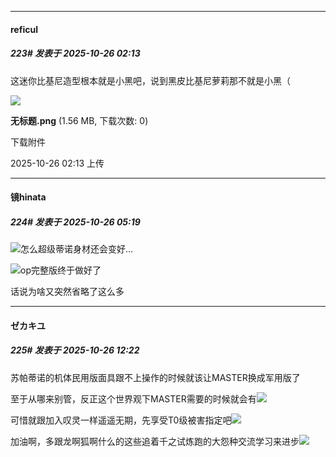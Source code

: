 ﻿
*****

####  reficul  
##### 223#       发表于 2025-10-26 02:13

这迷你比基尼造型根本就是小黑吧，说到黑皮比基尼萝莉那不就是小黑（

<img src="https://img.stage1st.com/forum/202510/26/021339zko2ugnowrdkrcrp.png" referrerpolicy="no-referrer">

<strong>无标题.png</strong> (1.56 MB, 下载次数: 0)

下载附件

2025-10-26 02:13 上传


*****

####  镜hinata  
##### 224#       发表于 2025-10-26 05:19

<img src="https://static.stage1st.com/image/smiley/face2017/066.png" referrerpolicy="no-referrer">怎么超级蒂诺身材还会变好...

<img src="https://static.stage1st.com/image/smiley/face2017/065.png" referrerpolicy="no-referrer">op完整版终于做好了

话说为啥又突然省略了这么多


*****

####  ゼカキユ  
##### 225#       发表于 2025-10-26 12:22

苏帕蒂诺的机体民用版面具跟不上操作的时候就该让MASTER换成军用版了

至于从哪来别管，反正这个世界观下MASTER需要的时候就会有<img src="https://static.stage1st.com/image/smiley/face2017/053.png" referrerpolicy="no-referrer">

可惜就跟加入叹灵一样遥遥无期，先享受T0级被害指定吧<img src="https://static.stage1st.com/image/smiley/face2017/049.png" referrerpolicy="no-referrer">

加油啊，多跟龙啊狐啊什么的这些追着千之试炼跑的大怨种交流学习来进步<img src="https://static.stage1st.com/image/smiley/face2017/059.png" referrerpolicy="no-referrer">

